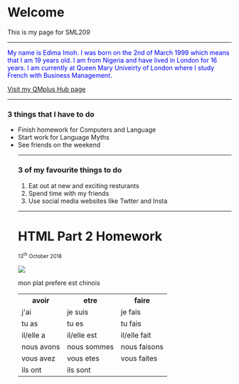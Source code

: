 <h1>Welcome</h1>
<p>This is my page for SML209</P>
<hr>

<p style="color:blue;"> My name is Edima Imoh. I was born on the 2nd of March 1999 which means that I am 19 years old. I am from Nigeria and have lived in London for 16 years. I am currently at Queen Mary Univeirty of London where I study French with Business Management. </p> 

<a href="https://qmplus.qmul.ac.uk/course/view.php?id=741"> Visit my QMplus Hub page</a>
<hr>
  
<h3>3 things that I have to do </h3>
<ul><li>Finish homework for Computers and Language </li> <li> Start work for Language Myths </li> <li>See friends on the weekend </li>
<hr>
  
<h3>3 of my favourite things to do </h3>
<ol><li>Eat out at new and exciting resturants </li> <li>Spend time with my friends </li> <li>Use social media websites like Twtter and Insta </li> </ol>
<hr>

<h1>HTML Part 2 Homework</h1>

<sup>13<sup>th</sup> October 2018</sup>

<img src="https://photos.smugmug.com/States/South-Carolina/South-Carolina/i-bKvnCGh/0/9b19abb1/L/Another%20View%20of%20Pretty%20Place-L.jpg">

<table>
  <tr><th>avoir</th><th>etre</th><th>faire</th></tr>
  <tr><td>j'ai</td><td>je suis</td><td>je fais</td></tr>
  <tr><td>tu as</td><td>tu es</td><td>tu fais</td></tr>
  <tr><td>il/elle a</td><td>il/elle est</td><td>il/elle fait</td></tr>
  <tr><td>nous avons</td><td>nous sommes</td><td>nous faisons</td></tr>
  <tr><td>vous avez</td><td>vous etes</td><td>vous faites</td></tr>
  <tr><td>ils ont</td><td>ils sont</td><td><ils fon</td></tr>
  
  <p <lang="fr">mon plat prefere est chinois</p> 
